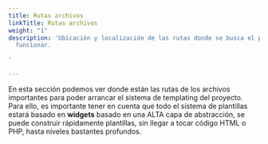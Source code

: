 ```yaml
---
title: Rutas archivos
linkTitle: Rutas archivos
weight: "1"
description: 'Ubicación y localización de las rutas donde se busca el proyecto para
  funcionar.

'

---
```

En esta sección podemos ver donde están las rutas de los archivos importantes para poder arrancar el sistema de templating del proyecto. Para ello, es importante tener en cuenta que todo el sistema de plantillas estará basado en **widgets** basado en una ALTA capa de abstracción, se puede construir rápidamente plantillas, sin llegar a tocar código HTML o PHP, hasta niveles bastantes profundos.